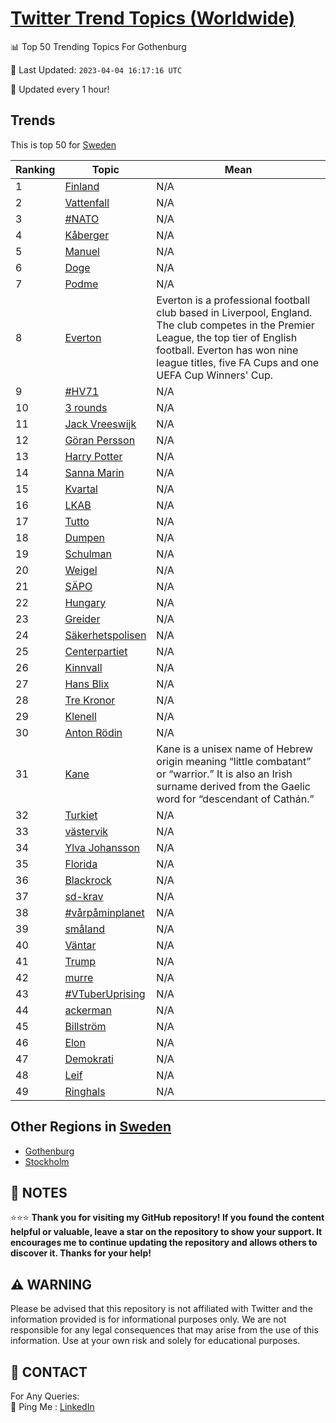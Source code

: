 [Twitter Trend Topics (Worldwide)](https://github.com/ErcinDedeoglu/Twitter-Trend-Topics)
==========


📊 Top 50 Trending Topics For Gothenburg

📆 Last Updated: `2023-04-04 16:17:16 UTC`

🔧 Updated every 1 hour!


## Trends

This is top 50 for [Sweden](</Sweden>)

| Ranking | Topic | Mean |
| ------- | ------------ | ------------ |
| 1 | [Finland](http://twitter.com/search?q=Finland) | N/A |
| 2 | [Vattenfall](http://twitter.com/search?q=Vattenfall) | N/A |
| 3 | [#NATO](http://twitter.com/search?q=%23NATO) | N/A |
| 4 | [Kåberger](http://twitter.com/search?q=K%c3%a5berger) | N/A |
| 5 | [Manuel](http://twitter.com/search?q=Manuel) | N/A |
| 6 | [Doge](http://twitter.com/search?q=Doge) | N/A |
| 7 | [Podme](http://twitter.com/search?q=Podme) | N/A |
| 8 | [Everton](http://twitter.com/search?q=Everton) | Everton is a professional football club based in Liverpool, England. The club competes in the Premier League, the top tier of English football. Everton has won nine league titles, five FA Cups and one UEFA Cup Winners' Cup. |
| 9 | [#HV71](http://twitter.com/search?q=%23HV71) | N/A |
| 10 | [3 rounds](http://twitter.com/search?q=3+rounds) | N/A |
| 11 | [Jack Vreeswijk](http://twitter.com/search?q=Jack+Vreeswijk) | N/A |
| 12 | [Göran Persson](http://twitter.com/search?q=G%c3%b6ran+Persson) | N/A |
| 13 | [Harry Potter](http://twitter.com/search?q=Harry+Potter) | N/A |
| 14 | [Sanna Marin](http://twitter.com/search?q=Sanna+Marin) | N/A |
| 15 | [Kvartal](http://twitter.com/search?q=Kvartal) | N/A |
| 16 | [LKAB](http://twitter.com/search?q=LKAB) | N/A |
| 17 | [Tutto](http://twitter.com/search?q=Tutto) | N/A |
| 18 | [Dumpen](http://twitter.com/search?q=Dumpen) | N/A |
| 19 | [Schulman](http://twitter.com/search?q=Schulman) | N/A |
| 20 | [Weigel](http://twitter.com/search?q=Weigel) | N/A |
| 21 | [SÄPO](http://twitter.com/search?q=S%c3%84PO) | N/A |
| 22 | [Hungary](http://twitter.com/search?q=Hungary) | N/A |
| 23 | [Greider](http://twitter.com/search?q=Greider) | N/A |
| 24 | [Säkerhetspolisen](http://twitter.com/search?q=S%c3%a4kerhetspolisen) | N/A |
| 25 | [Centerpartiet](http://twitter.com/search?q=Centerpartiet) | N/A |
| 26 | [Kinnvall](http://twitter.com/search?q=Kinnvall) | N/A |
| 27 | [Hans Blix](http://twitter.com/search?q=Hans+Blix) | N/A |
| 28 | [Tre Kronor](http://twitter.com/search?q=Tre+Kronor) | N/A |
| 29 | [Klenell](http://twitter.com/search?q=Klenell) | N/A |
| 30 | [Anton Rödin](http://twitter.com/search?q=Anton+R%c3%b6din) | N/A |
| 31 | [Kane](http://twitter.com/search?q=Kane) | Kane is a unisex name of Hebrew origin meaning “little combatant” or “warrior.” It is also an Irish surname derived from the Gaelic word for “descendant of Cathán.” |
| 32 | [Turkiet](http://twitter.com/search?q=Turkiet) | N/A |
| 33 | [västervik](http://twitter.com/search?q=v%c3%a4stervik) | N/A |
| 34 | [Ylva Johansson](http://twitter.com/search?q=Ylva+Johansson) | N/A |
| 35 | [Florida](http://twitter.com/search?q=Florida) | N/A |
| 36 | [Blackrock](http://twitter.com/search?q=Blackrock) | N/A |
| 37 | [sd-krav](http://twitter.com/search?q=sd-krav) | N/A |
| 38 | [#vårpåminplanet](http://twitter.com/search?q=%23v%c3%a5rp%c3%a5minplanet) | N/A |
| 39 | [småland](http://twitter.com/search?q=sm%c3%a5land) | N/A |
| 40 | [Väntar](http://twitter.com/search?q=V%c3%a4ntar) | N/A |
| 41 | [Trump](http://twitter.com/search?q=Trump) | N/A |
| 42 | [murre](http://twitter.com/search?q=murre) | N/A |
| 43 | [#VTuberUprising](http://twitter.com/search?q=%23VTuberUprising) | N/A |
| 44 | [ackerman](http://twitter.com/search?q=ackerman) | N/A |
| 45 | [Billström](http://twitter.com/search?q=Billstr%c3%b6m) | N/A |
| 46 | [Elon](http://twitter.com/search?q=Elon) | N/A |
| 47 | [Demokrati](http://twitter.com/search?q=Demokrati) | N/A |
| 48 | [Leif](http://twitter.com/search?q=Leif) | N/A |
| 49 | [Ringhals](http://twitter.com/search?q=Ringhals) | N/A |



## Other Regions in [Sweden](</Sweden>)

* [Gothenburg](</Sweden/Gothenburg.md>)
* [Stockholm](</Sweden/Stockholm.md>)



## 📝 NOTES

⭐⭐⭐ **Thank you for visiting my GitHub repository! If you found the content helpful or valuable, leave a star on the repository to show your support. It encourages me to continue updating the repository and allows others to discover it. Thanks for your help!**


## ⚠️ WARNING

Please be advised that this repository is not affiliated with Twitter and the information provided is for informational purposes only. We are not responsible for any legal consequences that may arise from the use of this information. Use at your own risk and solely for educational purposes.


## 📨 CONTACT

 For Any Queries:  
            🏓 Ping Me : [LinkedIn](https://www.linkedin.com/in/ercindedeoglu/)
